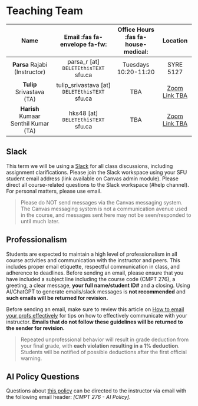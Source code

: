 # Teaching Team


|         **Name**          |       **Email** :fas fa-envelope fa-fw:       | **Office Hours**     :fas fa-house-medical: |   **Location**    |
| :-----------------------: | :-------------------------------------------: | :-----------------------------------------: | :---------------: |
| **Parsa** Rajabi (Instructor) |     parsa_r [at] `DELETEthisTEXT` sfu.ca      |            Tuesdays 10:20-11:20             |     SYRE 5127     |
|   **Tulip** Srivastava (TA)   | tulip_srivastava [at] `DELETEthisTEXT` sfu.ca |                     TBA                     | [Zoom Link TBA]() |
|   **Harish** Kumaar Senthil Kumar (TA)   | hks48 [at] `DELETEthisTEXT` sfu.ca |                     TBA                     | [Zoom Link TBA]() |
## Slack

This term we will be using a [Slack](https://cmpt276-spring2025.slack.com) for all class discussions, including assignment clarifications. Please join the Slack workspace using your SFU student email address (link available on Canvas admin module). Please direct all course-related questions to the Slack workspace (#help channel). For personal matters, please use email. 

> Please do NOT send messages via the Canvas messaging system. The Canvas messaging system is not a communication avenue used in the course, and messages sent here may not be seen/responded to until much later.

## Professionalism 

Students are expected to maintain a high level of professionalism in all course activities and communication with the instructor and peers. This includes proper email etiquette, respectful communication in class, and adherence to deadlines. Before sending an email, please ensure that you have included a subject line including the course code (CMPT 276), a greeting, a clear message, **your full name/student ID#** and a closing. Using AI/ChatGPT to generate emails/slack messages is **not recommended** and **such emails will be returned for revision.**

Before sending an email, make sure to review this article on [How to email your profs effectively](https://students.ubc.ca/ubclife/inbox-1-email-profs-effectively) for tips on how to effectively communicate with your instructor. **Emails that do not follow these guidelines will be returned to the sender for revision.**

> Repeated unprofessional behavior will result in grade deduction from your final grade, with **each violation resulting in a 1% deduction**. Students will be notified of possible deductions after the first official warning.

## AI Policy Questions

Questions about [this policy](ai-policy) can be directed to the instructor via email with the following email header: _[CMPT 276 - AI Policy]_.

